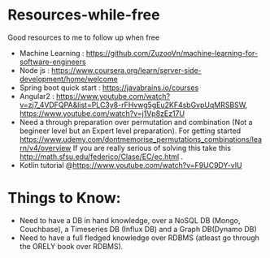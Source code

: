 # Resources-while-free
Good resources to me to follow up when free

 - Machine Learning : https://github.com/ZuzooVn/machine-learning-for-software-engineers
 - Node js : https://www.coursera.org/learn/server-side-development/home/welcome
 - Spring boot quick start : https://javabrains.io/courses
 - Angular2 : https://www.youtube.com/watch?v=zj7_4VDFQPA&list=PLC3y8-rFHvwg5gEu2KF4sbGvpUqMRSBSW, https://www.youtube.com/watch?v=j1Vp8zEz17U
- Need a through preparation over permutation and combination (Not a begineer level but an Expert level preparation).
  For getting started https://www.udemy.com/dontmemorise_permutations_combinations/learn/v4/overview
  If you are really serious of solving this take this http://math.sfsu.edu/federico/Clase/EC/ec.html .
- Kotlin tutorial @https://www.youtube.com/watch?v=F9UC9DY-vIU


# Things to Know:
 - Need to have a DB in hand knowledge, over a NoSQL DB (Mongo, Couchbase), a Timeseries DB (Influx DB) and a Graph DB(Dynamo DB)
 - Need to have a full fledged knowledge over RDBMS (atleast go through the ORELY book over RDBMS).
